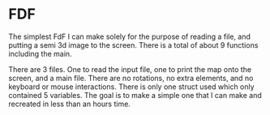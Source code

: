 # FDF
The simplest FdF I can make solely for the purpose of reading a file, and putting a semi 3d image to the screen. There is a total of about 9 functions including the main. 

There are 3 files. One to read the input file, one to print the map onto the screen, and a main file. There are no rotations, no extra elements, and no keyboard or mouse interactions. There is only one struct used which only contained 5 variables. The goal is to make a simple one that I can make and recreated in less than an hours time. 

